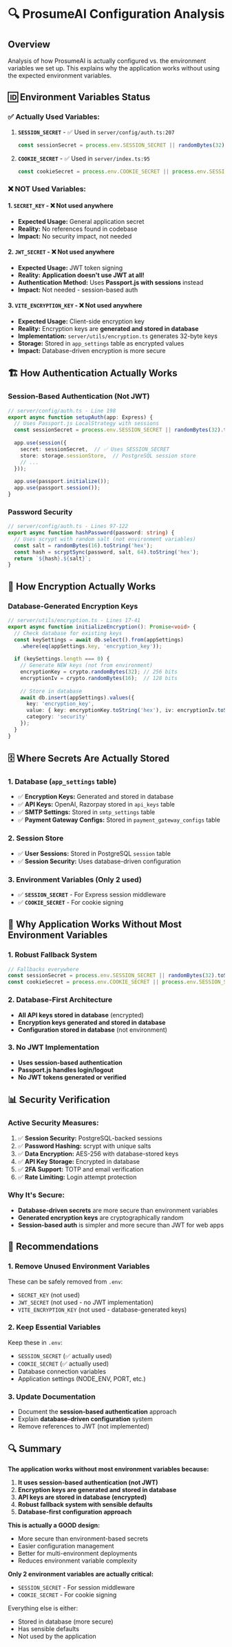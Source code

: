 # 🔍 ProsumeAI Configuration Analysis

## Overview
Analysis of how ProsumeAI is actually configured vs. the environment variables we set up. This explains why the application works without using the expected environment variables.

## 🆔 Environment Variables Status

### ✅ **Actually Used Variables:**
1. **`SESSION_SECRET`** - ✅ Used in `server/config/auth.ts:207`
   ```typescript
   const sessionSecret = process.env.SESSION_SECRET || randomBytes(32).toString('hex');
   ```

2. **`COOKIE_SECRET`** - ✅ Used in `server/index.ts:95`
   ```typescript
   const cookieSecret = process.env.COOKIE_SECRET || process.env.SESSION_SECRET || 'ATScribe-cookie-secret';
   ```

### ❌ **NOT Used Variables:**

#### 1. **`SECRET_KEY`** - ❌ Not used anywhere
- **Expected Usage:** General application secret
- **Reality:** No references found in codebase
- **Impact:** No security impact, not needed

#### 2. **`JWT_SECRET`** - ❌ Not used anywhere
- **Expected Usage:** JWT token signing
- **Reality:** **Application doesn't use JWT at all!**
- **Authentication Method:** Uses **Passport.js with sessions** instead
- **Impact:** Not needed - session-based auth

#### 3. **`VITE_ENCRYPTION_KEY`** - ❌ Not used anywhere
- **Expected Usage:** Client-side encryption key
- **Reality:** Encryption keys are **generated and stored in database**
- **Implementation:** `server/utils/encryption.ts` generates 32-byte keys
- **Storage:** Stored in `app_settings` table as encrypted values
- **Impact:** Database-driven encryption is more secure

## 🏗️ **How Authentication Actually Works**

### **Session-Based Authentication (Not JWT)**
```typescript
// server/config/auth.ts - Line 198
export async function setupAuth(app: Express) {
  // Uses Passport.js LocalStrategy with sessions
  const sessionSecret = process.env.SESSION_SECRET || randomBytes(32).toString('hex');
  
  app.use(session({
    secret: sessionSecret,  // ✅ Uses SESSION_SECRET
    store: storage.sessionStore,  // PostgreSQL session store
    // ...
  }));
  
  app.use(passport.initialize());
  app.use(passport.session());
}
```

### **Password Security**
```typescript
// server/config/auth.ts - Lines 97-122
export async function hashPassword(password: string) {
  // Uses scrypt with random salt (not environment variables)
  const salt = randomBytes(16).toString('hex');
  const hash = scryptSync(password, salt, 64).toString('hex');
  return `${hash}.${salt}`;
}
```

## 🔐 **How Encryption Actually Works**

### **Database-Generated Encryption Keys**
```typescript
// server/utils/encryption.ts - Lines 17-41
export async function initializeEncryption(): Promise<void> {
  // Check database for existing keys
  const keySettings = await db.select().from(appSettings)
    .where(eq(appSettings.key, 'encryption_key'));
    
  if (keySettings.length === 0) {
    // Generate NEW keys (not from environment)
    encryptionKey = crypto.randomBytes(32); // 256 bits
    encryptionIv = crypto.randomBytes(16);  // 128 bits
    
    // Store in database
    await db.insert(appSettings).values({
      key: 'encryption_key',
      value: { key: encryptionKey.toString('hex'), iv: encryptionIv.toString('hex') },
      category: 'security'
    });
  }
}
```

## 🗄️ **Where Secrets Are Actually Stored**

### **1. Database (`app_settings` table)**
- ✅ **Encryption Keys:** Generated and stored in database
- ✅ **API Keys:** OpenAI, Razorpay stored in `api_keys` table
- ✅ **SMTP Settings:** Stored in `smtp_settings` table
- ✅ **Payment Gateway Configs:** Stored in `payment_gateway_configs` table

### **2. Session Store**
- ✅ **User Sessions:** Stored in PostgreSQL `session` table
- ✅ **Session Security:** Uses database-driven configuration

### **3. Environment Variables (Only 2 used)**
- ✅ **`SESSION_SECRET`** - For Express session middleware
- ✅ **`COOKIE_SECRET`** - For cookie signing

## 🎯 **Why Application Works Without Most Environment Variables**

### **1. Robust Fallback System**
```typescript
// Fallbacks everywhere
const sessionSecret = process.env.SESSION_SECRET || randomBytes(32).toString('hex');
const cookieSecret = process.env.COOKIE_SECRET || process.env.SESSION_SECRET || 'ATScribe-cookie-secret';
```

### **2. Database-First Architecture**
- **All API keys stored in database** (encrypted)
- **Encryption keys generated and stored in database**
- **Configuration stored in database** (not environment)

### **3. No JWT Implementation**
- **Uses session-based authentication**
- **Passport.js handles login/logout**
- **No JWT tokens generated or verified**

## 📊 **Security Verification**

### **Active Security Measures:**
1. ✅ **Session Security:** PostgreSQL-backed sessions
2. ✅ **Password Hashing:** scrypt with unique salts
3. ✅ **Data Encryption:** AES-256 with database-stored keys
4. ✅ **API Key Storage:** Encrypted in database
5. ✅ **2FA Support:** TOTP and email verification
6. ✅ **Rate Limiting:** Login attempt protection

### **Why It's Secure:**
- **Database-driven secrets** are more secure than environment variables
- **Generated encryption keys** are cryptographically random
- **Session-based auth** is simpler and more secure than JWT for web apps

## 🚀 **Recommendations**

### **1. Remove Unused Environment Variables**
These can be safely removed from `.env`:
- `SECRET_KEY` (not used)
- `JWT_SECRET` (not used - no JWT implementation)
- `VITE_ENCRYPTION_KEY` (not used - database-generated keys)

### **2. Keep Essential Variables**
Keep these in `.env`:
- `SESSION_SECRET` (✅ actually used)
- `COOKIE_SECRET` (✅ actually used)
- Database connection variables
- Application settings (NODE_ENV, PORT, etc.)

### **3. Update Documentation**
- Document the **session-based authentication** approach
- Explain **database-driven configuration** system
- Remove references to JWT (not implemented)

## 🔍 **Summary**

**The application works without most environment variables because:**
1. **It uses session-based authentication (not JWT)**
2. **Encryption keys are generated and stored in database**
3. **API keys are stored in database (encrypted)**
4. **Robust fallback system with sensible defaults**
5. **Database-first configuration approach**

**This is actually a GOOD design:**
- More secure than environment-based secrets
- Easier configuration management
- Better for multi-environment deployments
- Reduces environment variable complexity

**Only 2 environment variables are actually critical:**
- `SESSION_SECRET` - For session middleware
- `COOKIE_SECRET` - For cookie signing

Everything else is either:
- Stored in database (more secure)
- Has sensible defaults
- Not used by the application 